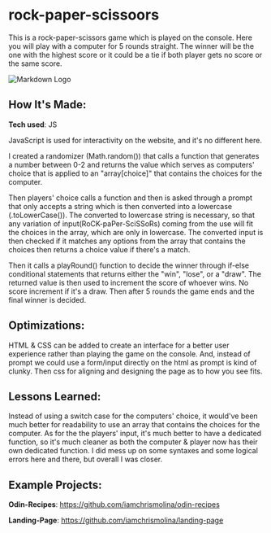 # rock-paper-scissoors

This is a rock-paper-scissors game which is played on the console. Here you will play with a computer for 5 rounds straight. The winner will be the one with the highest score or it could be a tie if both player gets no score or the same score.

![Markdown Logo](https://media-cldnry.s-nbcnews.com/image/upload/t_fit-560w,f_auto,q_auto:best/newscms/2016_11/1016196/rock-paper-scissors-today-tease-160317.jpg)

## How It's Made:

**Tech used**: JS

JavaScript is used for interactivity on the website, and it's no different here.

I created a randomizer (Math.random()) that calls a function that generates a number between 0-2 and returns the value which serves as computers' choice that is applied to an "array[choice]" that contains the choices for the computer.

Then players' choice calls a function and then is asked through a prompt that only accepts a string which is then converted into a lowercase (.toLowerCase()). The converted to lowercase string is necessary, so that any variation of input(RoCK-paPer-SciSSoRs) coming from the use will fit the choices in the array, which are only in lowercase. The converted input is then checked if it matches any options from the array that contains the choices then returns a choice value if there's a match.

Then it calls a playRound() function to decide the winner through if-else conditional statements that returns either the "win", "lose", or a "draw". The returned value is then used to increment the score of whoever wins. No score increment if it's a draw. Then after 5 rounds the game ends and the final winner is decided.

## Optimizations:

HTML & CSS can be added to create an interface for a better user experience rather than playing the game on the console. And, instead of prompt we could use a form/input directly on the html as prompt is kind of clunky. Then css for aligning and designing the page as to how you see fits.

## Lessons Learned:

Instead of using a switch case for the computers' choice, it would've been much better for readability to use an array that contains the choices for the computer.
As for the the players' input, it's much better to have a dedicated function, so it's much cleaner as both the computer & player now has their own dedicated function. I did mess up on some syntaxes and some logical errors here and there, but overall I was closer.

## Example Projects:

**Odin-Recipes**: https://github.com/iamchrismolina/odin-recipes

**Landing-Page**: https://github.com/iamchrismolina/landing-page
